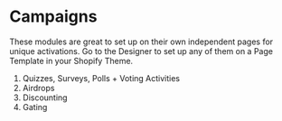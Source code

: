 # Campaigns

These modules are great to set up on their own independent pages for unique activations. Go to the Designer to set up any of them on a Page Template in your Shopify Theme.

1. Quizzes, Surveys, Polls + Voting Activities
2. Airdrops
3. Discounting
4. Gating
